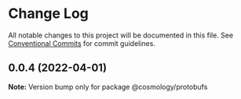 # Change Log

All notable changes to this project will be documented in this file.
See [Conventional Commits](https://conventionalcommits.org) for commit guidelines.

## 0.0.4 (2022-04-01)

**Note:** Version bump only for package @cosmology/protobufs
